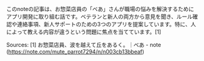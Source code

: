 このnoteの記事は、お惣菜店員の「べあ」さんが職場の悩みを解決するためにアプリ開発に取り組む話です。ベテランと新人の両方から意見を聞き、ルール確認や連絡事項、新人サポートのための3つのアプリを提案しています。特に、人によって教える内容が違うという問題に焦点を当てています。[1]

Sources:
[1] お惣菜店員、波を越えて丘をあるく。｜べあ - note (https://note.com/mute_parrot7294/n/n003cb13bbeaf)